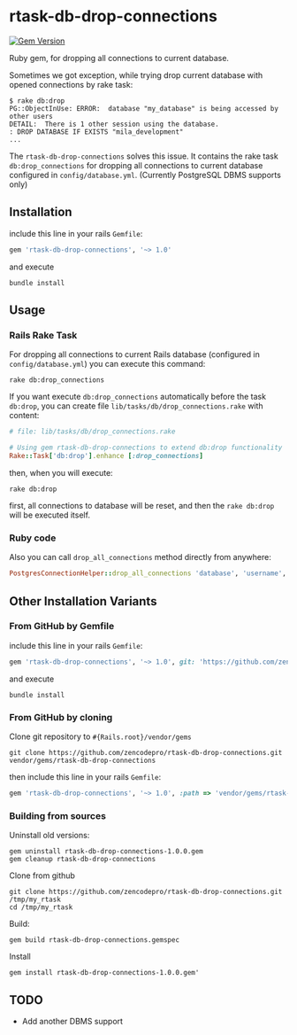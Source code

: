# rtask-db-drop-connections

[![Gem Version](https://badge.fury.io/rb/rtask-db-drop-connections.png)](https://badge.fury.io/rb/rtask-db-drop-connections)

Ruby gem, for dropping all connections to current database.

Sometimes we got exception, while trying drop current database with opened connections by rake task:
```
$ rake db:drop
PG::ObjectInUse: ERROR:  database "my_database" is being accessed by other users
DETAIL:  There is 1 other session using the database.
: DROP DATABASE IF EXISTS "mila_development"
...
```

The `rtask-db-drop-connections` solves this issue. It contains the rake task `db:drop_connections` for dropping all connections to
current database configured in `config/database.yml`. (Currently PostgreSQL DBMS supports only)



## Installation

include this line in your rails `Gemfile`:

```ruby
gem 'rtask-db-drop-connections', '~> 1.0'
```

and execute

```
bundle install
```

## Usage

### Rails Rake Task

For dropping all connections to current Rails database (configured in `config/database.yml`) you can execute this command:

```
rake db:drop_connections
```

If you want execute `db:drop_connections` automatically before the task `db:drop`, you can create file
`lib/tasks/db/drop_connections.rake` with content:

```ruby
# file: lib/tasks/db/drop_connections.rake

# Using gem rtask-db-drop-connections to extend db:drop functionality
Rake::Task['db:drop'].enhance [:drop_connections]
```

then, when you will execute:

```
rake db:drop
```

first, all connections to database will be reset, and then the `rake db:drop` will be executed itself.

### Ruby code

Also you can call `drop_all_connections` method directly from anywhere:

```ruby
PostgresConnectionHelper::drop_all_connections 'database', 'username', 'password'
```

## Other Installation Variants

### From GitHub by Gemfile
include this line in your rails `Gemfile`:

```ruby
gem 'rtask-db-drop-connections', '~> 1.0', git: 'https://github.com/zencodepro/rtask-db-drop-connections.git'
```

and execute

```
bundle install
```

### From GitHub by cloning

Clone git repository to `#{Rails.root}/vendor/gems`

```
git clone https://github.com/zencodepro/rtask-db-drop-connections.git vendor/gems/rtask-db-drop-connections
```

then include this line in your rails `Gemfile`:

```ruby
gem 'rtask-db-drop-connections', '~> 1.0', :path => 'vendor/gems/rtask-db-drop-connections'
```

### Building from sources

Uninstall old versions:

```
gem uninstall rtask-db-drop-connections-1.0.0.gem
gem cleanup rtask-db-drop-connections
```

Clone from github
```
git clone https://github.com/zencodepro/rtask-db-drop-connections.git /tmp/my_rtask
cd /tmp/my_rtask
```

Build:

```
gem build rtask-db-drop-connections.gemspec
```

Install
```
gem install rtask-db-drop-connections-1.0.0.gem'
```

## TODO

* Add another DBMS support


